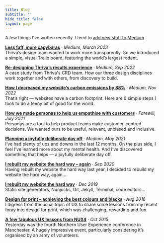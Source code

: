 ```yaml
---
title: Blog 
subtitle: ''
hide_title: false
layout: page
---
```


A few things I've written recently. I tend to [add new stuff to Medium](https://medium.com/@tomhiskey).

**[Less faff, more capybaras](https://tomhiskey.medium.com/less-faff-more-capybaras-how-we-keep-our-work-visible-51c48469d495)**
· *Medium, March 2023*<br>
Thriva’s design team wanted to work more transparently. So we introduced a simple, visual Trello board, featuring the world’s largest rodent.

**[Re-designing Thriva’s results experience](https://tomhiskey.medium.com/re-designing-thrivas-results-experience-a-case-study-from-our-crd-team-8a4b79c34e9b)**
 · *Medium, Sep 2022*<br>
A case study from Thriva's CRD team. How our three design disciplines work together and with others, from discovery to build. 

**[How I decreased my website’s carbon emissions by 88%](https://tomhiskey.medium.com/how-i-decreased-my-websites-emissions-by-88-e7eadc72200c)** · *Medium, Nov 2022* <br>
That’s right — websites have a carbon footprint. Here are 6 simple steps I took to do a teeny bit of good for the world. 

**[How we made personas to help us empathise with customers](https://farewill.com/blog/how-we-made-personas-to-help-us-empathise-with-customers)** · *Farewill, July 2021*<br> 
Personas are a tool to help product teams make customer-centred decisions. We wanted ours to be useful, relevant, unbiased and inclusive.

**[Planning a joyfully deliberate day off](https://tomhiskey.medium.com/planning-a-joyfully-deliberate-day-off-deaafe892959)** · 
*Medium, May 2021*<br>
I’ve had plenty of ups and downs in the last 12 months. On the plus side, I feel I’ve learned more about my mental health. And I’ve discovered something that helps — a joyfully deliberate day off. 

**[I rebuilt my website the hard way – again](/blog/i-rebuilt-my-website-the-hard-way-again/)** · *Sep 2020*<br> Having rebuilt my website the hard way last year, I decided to rebuild my website the hard way, again... 

**[I rebuilt my website the hard way](/blog/i-rebuilt-my-website-the-hard-way/)** · *Dec 2019*<br> Static site generators, Nunjucks, Git, Jekyll, Terminal, code editors...

**[Design for print – achieving the best colours and blacks](/blog/design-for-print-achieving-the-best-colours-and-blacks)** · *Aug 2016*<br> I digress from the usual topic of UX to share some lessons from my recent foray into design for print, which was challenging, rewarding and fun.

**[A few fabulous UX lessons from NUX4](/blog/a-few-fabulous-ux-lessons-from-nux4)** · *Oct 2015*<br> Yesterday was the fourth Northern User Experience conference in Manchester. A hugely impressive event, particularly considering it’s organised by an army of volunteers. 




